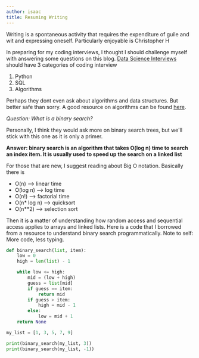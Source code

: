 ```yaml
---
author: isaac
title: Resuming Writing
---
```


Writing is a spontaneous activity that requires the expenditure of guile and wit and expressing oneself. Particularly enjoyable is Christopher H

In preparing for my coding interviews, I thought I should challenge myself with answering some questions on this blog.
[Data Science Interviews](https://awesomeopensource.com/project/alexeygrigorev/data-science-interviews) should have
3 categories of coding interview

1. Python
2. SQL
3. Algorithms

Perhaps they dont even ask about algorithms and data structures. But better safe than sorry.
A good resource on algorithms can be found [here](https://awesomeopensource.com/project/kdn251/interviews#algorithms).

*Question: What is a binary search?*

Personally, I think they would ask more on binary search trees, but we'll stick with this one as it is only a primer.

**Answer: binary search is an algorithm that takes O(log n) time to search an index item. It is usually used to speed up the
search on a linked list**

For those that are new, I suggest reading about Big O notation. Basically there is

* O(n) --> linear time
* O(log n) --> log time
* O(n!) --> factorial time
* O(n* log n) --> quicksort
* O(n**2) --> selection sort

Then it is a matter of understanding how random access and sequential access applies to arrays and linked lists. Here is a code
that I borrowed from a resource to understand binary search programmatically. Note to self: More code, less typing.

```python
def binary_search(list, item):
    low = 0
    high = len(list) - 1

    while low <= high:
        mid = (low + high)
        guess = list[mid]
        if guess == item:
            return mid
        if guess > item:
            high = mid - 1
        else:
            low = mid + 1
    return None

my_list = [1, 3, 5, 7, 9]

print(binary_search(my_list, 3))
print(binary_search(my_list, -1))
```
